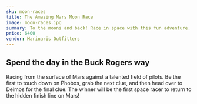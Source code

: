 ```yaml
---
sku: moon-races
title: The Amazing Mars Moon Race
image: moon-races.jpg
summary: To the moons and back! Race in space with this fun adventure.
price: 6400
vendor: Marinaris Outfitters
---
```


## Spend the day in the Buck Rogers way

Racing from the surface of Mars against a talented field of pilots. Be the first to touch down on Phobos, grab the next clue, and then head over to Deimos for the final clue. The winner will be the first space racer to return to the hidden finish line on Mars!